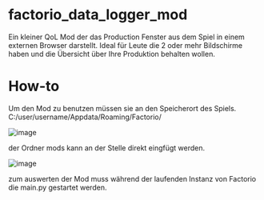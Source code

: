 # factorio_data_logger_mod
Ein kleiner QoL Mod der das Production Fenster aus dem Spiel in einem externen Browser darstellt. Ideal für Leute die 2 oder mehr Bildschirme haben und die Übersicht über Ihre Produktion behalten wollen.

# How-to
Um den Mod zu benutzen müssen sie an den Speicherort des Spiels.
C:/user/username/Appdata/Roaming/Factorio/

![image](https://github.com/user-attachments/assets/2594039c-f24c-43c0-adde-c847a7245d06)

der Ordner mods kann an der Stelle direkt eingfügt werden.

![image](https://github.com/user-attachments/assets/d914006c-ce2a-4de9-9491-29ff98381480)

zum auswerten der Mod muss während der laufenden Instanz von Factorio die main.py gestartet werden.

